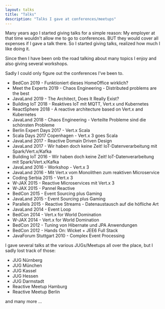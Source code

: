 ```yaml
---
layout: talks
title: "Talks"
description: "Talks I gave at conferences/meetups"
---
```

Many years ago I started giving talks for a simple reason: My employer at that time wouldn't allow me to go to conferences.
BUT they would cover all expenses if I gave a talk there. So I started giving talks, realized how much I like doing it.

Since then I have been onb the road talking about many topics I enjoy and also giving several workshops.

Sadly I could only figure out the conferences I've been to. 

- BedCon 2019 - Funktioniert dieses HomeOffice wirklich?
- Meet the Experts 2019 - Chaos Engineering - Distributed problems are the best
- JavaLand 2019 - The Architect, Does It Really Exist?
- Building IoT 2018 - Reaktives IoT mit MQTT, Vert.x und Kubernetes
- ReactSphere 2018 - A reactive architecture based on Vert.x and Kubernetes
- JavaLand 2018 - Chaos Engineering - Verteilte Probleme sind die schönsten Probleme
- Berlin Expert Days 2017 - Vert.x Scala
- Scala Days 2017 Copenhagen - Vert.x 3 goes Scala
- JavaLand 2017 - Reactive Domain Driven Design
- JavaLand 2017 - Wir haben doch keine Zeit! IoT-Datenverarbeitung mit Spark/Vert.x/Kafka
- Building IoT 2016  - Wir haben doch keine Zeit! IoT-Datenverarbeitung mit Spark/Vert.x/Kafka
- JavaLand 2016 - Workshop - Vert.x 3
- JavaLand 2016 - Mit Vert.x vom Monolithen zum reaktiven Microservice
- Coding Serbia 2015 - Vert.x 3
- W-JAX 2015 - Reactive Microservices mit Vert.x 3
- W-JAX 2015 - Pannel Reactive
- BedCon 2015 - Event Sourcing plus Gaming
- JavaLand 2015 - Event Sourcing plus Gaming
- Parallels 2015 - Reactive Streams - Datenaustausch auf die höfliche Art
- JavaLand 2014 - Event Loop
- BedCon 2014 - Vert.x for World Domination
- W-JAX 2014 - Vert.x for World Domination
- BedCon 2012 - Tuning von Hibernate und JPA Anwendungen
- BedCon 2012 - Hands On: Wicket + JEE6 Full Stack
- JavaForum Stuttgart 2010 - Complex Event Processing

I gave several talks at the various JUGs/Meetups all over the place, but I sadly lost track of those:

- JUG Nürnberg
- JUG München
- JUG Kassel
- JUG Hessen
- JUG Darmstadt
- Reactive Meetup Hamburg
- Reactive Meetup Berlin

and many more ...


 

